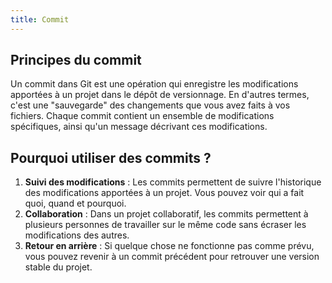 ```yaml
---
title: Commit
---
```

## Principes du commit
Un commit dans Git est une opération qui enregistre les modifications apportées à un projet dans le dépôt de versionnage. En d'autres termes, c'est une "sauvegarde" des changements que vous avez faits à vos fichiers. Chaque commit contient un ensemble de modifications spécifiques, ainsi qu'un message décrivant ces modifications.

## Pourquoi utiliser des commits ?
1. **Suivi des modifications** : Les commits permettent de suivre l'historique des modifications apportées à un projet. Vous pouvez voir qui a fait quoi, quand et pourquoi.
2. **Collaboration** : Dans un projet collaboratif, les commits permettent à plusieurs personnes de travailler sur le même code sans écraser les modifications des autres.
3. **Retour en arrière** : Si quelque chose ne fonctionne pas comme prévu, vous pouvez revenir à un commit précédent pour retrouver une version stable du projet.
